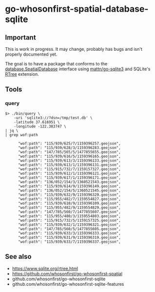 # go-whosonfirst-spatial-database-sqlite

## Important

This is work in progress. It may change, probably has bugs and isn't properly documented yet.

The goal is to have a package that conforms to the [database.SpatialDatabase](https://github.com/whosonfirst/go-whosonfirst-spatial#spatialdatabase) interface using [mattn/go-sqlite3](https://github.com/mattn/go-sqlite3) and SQLite's [RTree](https://www.sqlite.org/rtree.html) extension.

## Tools

### query

```
$> ./bin/query \
	-uri 'sqlite3://?dsn=/tmp/test.db' \
	-latitude 37.616951 \
	-longitude -122.383747 \
| jq \
| grep wof:path

      "wof:path": "115/939/625/7/1159396257.geojson",
      "wof:path": "115/939/628/3/1159396283.geojson",
      "wof:path": "147/785/565/5/1477855655.geojson",
      "wof:path": "115/939/616/5/1159396165.geojson",
      "wof:path": "115/939/613/3/1159396133.geojson",
      "wof:path": "115/939/613/1/1159396131.geojson",
      "wof:path": "115/915/732/7/1159157327.geojson",
      "wof:path": "115/939/612/1/1159396121.geojson",
      "wof:path": "115/939/617/1/1159396171.geojson",
      "wof:path": "136/052/154/3/1360521543.geojson",
      "wof:path": "115/939/614/9/1159396149.geojson",
      "wof:path": "136/052/154/5/1360521545.geojson",
      "wof:path": "115/939/632/9/1159396329.geojson",
      "wof:path": "115/955/482/7/1159554827.geojson",
      "wof:path": "115/939/610/9/1159396109.geojson",
      "wof:path": "115/955/482/9/1159554829.geojson",
      "wof:path": "147/785/560/7/1477855607.geojson",
      "wof:path": "115/955/480/3/1159554803.geojson",
      "wof:path": "115/915/732/5/1159157325.geojson",
      "wof:path": "115/939/632/1/1159396321.geojson",
      "wof:path": "147/785/560/5/1477855605.geojson",
      "wof:path": "115/939/633/3/1159396333.geojson",
      "wof:path": "115/939/631/9/1159396319.geojson",
      "wof:path": "115/939/633/7/1159396337.geojson",
```

## See also

* https://www.sqlite.org/rtree.html
* https://github.com/whosonfirst/go-whosonfirst-spatial
* github.com/whosonfirst/go-whosonfirst-sqlite
* github.com/whosonfirst/go-whosonfirst-sqlite-features